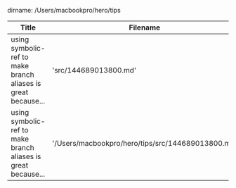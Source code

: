 dirname: /Users/macbookpro/hero/tips


 Title                                                                            |  Filename
--------------------------------------------------------------------------------- | --------------------------
 using symbolic-ref to make branch aliases is great because...                    |  'src/144689013800.md'
 using symbolic-ref to make branch aliases is great because...                    |  '/Users/macbookpro/hero/tips/src/144689013800.md'

